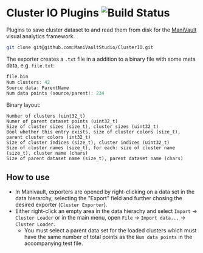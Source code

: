 # Cluster IO Plugins ![Build Status](https://github.com/ManiVaultStudio/ClusterIO/actions/workflows/build.yml/badge.svg?branch=main)

Plugins to save cluster dataset to and read them from disk for the [ManiVault](https://github.com/ManiVaultStudio/core) visual analytics framework.

```bash
git clone git@github.com:ManiVaultStudio/ClusterIO.git
```
The exporter creates a `.txt` file in a addition to a binary file with some meta data, e.g. `file.txt`:
```cpp
file.bin
Num clusters: 42
Source data: ParentName
Num data points (source/parent): 234 
```

Binary layout:
```
Number of clusters (uint32_t)
Numer of parent dataset points (uint32_t)
Size of cluster sizes (size_t), cluster sizes (uint32_t)
Bool whether this entry exists, size of cluster colors (size_t), parent cluster colors (int32_t)
Size of cluster indices (size_t), cluster indices (uint32_t)
Size of cluster names (size_t), for each: size of cluster name (size_t), cluster name (chars)
Size of parent dataset name (size_t), parent dataset name (chars)
```

## How to use
- In Manivault, exporters are opened by right-clicking on a data set in the data hierarchy, selecting the "Export" field and further chosing the desired exporter (`Cluster Exporter`).
- Either right-click an empty area in the data hierachy and select `Import` -> `Cluster Loader` or in the main menu, open `File` -> `Import data...` -> `Cluster Loader`.
    - You must select a parent data set for the loaded clusters which must have the same number of total points as the `Num data points` in the accompanying test file.

